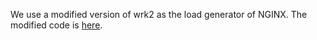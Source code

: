 We use a modified version of wrk2 as the load generator of NGINX. The modified code is [here](https://github.com/sc2682cornell/wrk2).

